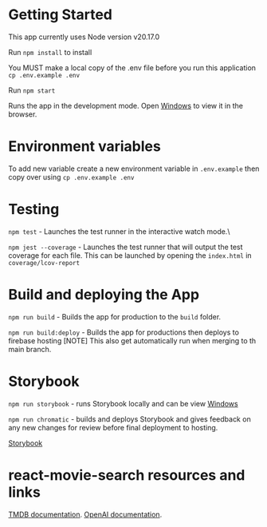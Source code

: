 # Getting Started

This app currently uses Node version v20.17.0

Run `npm install` to install

You MUST make a local copy of the .env file before you run this application `cp .env.example .env`

Run `npm start`

Runs the app in the development mode. Open [Windows](http://localhost:3000) to view it in the browser.

# Environment variables

To add new variable create a new environment variable in `.env.example` then copy over using `cp .env.example .env`

# Testing

`npm test` - Launches the test runner in the interactive watch mode.\

`npm jest --coverage` - Launches the test runner that will output the test coverage for each file. This can be launched by opening the `index.html` in `coverage/lcov-report`

# Build and deploying the App

`npm run build` - Builds the app for production to the `build` folder.

`npm run build:deploy` - Builds the app for productions then deploys to firebase hosting [NOTE] This also get automatically run when merging to th main branch.

# Storybook

`npm run storybook` - runs Storybook locally and can be view [Windows](http://localhost:6006/)

`npm run chromatic` - builds and deploys Storybook and gives feedback on any new changes for review before final deployment to hosting.

[Storybook](storybook.sdenning.co.uk)

# react-movie-search resources and links

[TMDB documentation](https://developer.themoviedb.org/docs/getting-started).
[OpenAI documentation](https://platform.openai.com/docs/overview).
